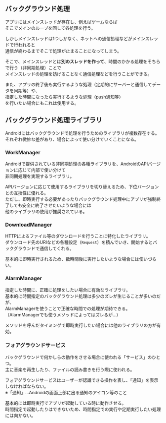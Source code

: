 ## バックグラウンド処理
アプリにはメインスレッドが存在し、例えばゲームならば  
そこでメインのループを回して各処理を行う。

しかしメインスレッドは1つしかなく、ネットへの通信処理などがメインスレッドで行われると  
通信が終わるまでそこで処理が止まることになってしまう。

そこで、メインスレッドとは**別のスレッドを作って**、時間のかかる処理をそちらで行う（非同期処理）ことで  
メインスレッドの処理を妨げることなく通信処理などを行うことができる。

また、アプリの終了後も実行するような処理（定期的にサーバーと通信してデータを同期等）や、  
指定した時間になったら実行するような処理（push通知等）  
を行いたい場合にもこれは使用する。

## バックグラウンド処理ライブラリ
Androidにはバックグラウンドで処理を行うためのライブラリが複数存在する。  
それぞれ微妙な差があり、場合によって使い分けていくことになる。

### WorkManager
Androidで提供されている非同期処理の各種ライブラリを、AndroidのAPIバージョンに応じて内部で使い分けて  
非同期処理を実現するライブラリ。

APIバージョンに応じて使用するライブラリを切り替えるため、下位バージョンとの互換性に優れる。  
ただし、即時実行する必要があったりバックグラウンド処理中にアプリが強制終了しても安全に終了させたいような場合には  
他のライブラリの使用が推奨されている。

### DownloadManager
HTTPによるファイル等のダウンロードを行うことに特化したライブラリ。  
ダウンロード先のURIなどの各種設定（`Request`）を積んでいき、開始するとバックグラウンドで通信してくれる。

基本的に即時実行されるため、数時間後に実行したいような場合には使いづらい。

### AlarmManager
指定した時間に、正確に処理をしたい場合に有効なライブラリ。  
基本的に時間指定のバックグラウンド処理は多少のズレが生じることが多いのだが、  
AlarmManagerを使うことで正確な時間での処理が期待できる。（AlarmManagerでも使うメソッドによってはズレるが…）

メソッドを呼んだタイミングで即時実行したい場合には他のライブラリの方が有効。

### フォアグラウンドサービス
バックグラウンドで何かしらの動作をさせる場合に使われる「サービス」のひとつ。  
主に音楽を再生したり、ファイルの読み書きを行う際に使われる。  

フォアグラウンドサービスはユーザーが認識できる操作を表し、「通知」を表示しなければならない。  
※「通知」…Androidの画面上部に出る通知のアイコン等のこと

基本的には即時実行でアプリが起動している時に動作させる。  
時間指定で起動したりはできないため、時間指定での実行や定期実行したい処理には向かない。